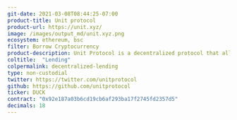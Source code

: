 ```yaml
---
git-date: 2021-03-08T08:44:25-07:00
product-title: Unit protocol
product-url: https://unit.xyz/
image: /images/output_md/unit.xyz.png
ecosystem: ethereum, bsc
filter: Borrow Cryptocurrency
product-description: Unit Protocol is a decentralized protocol that allows you to mint stablecoin $USDP using a variety of tokens as collateral
coltitle:  "Lending"
colpermalink: decentralized-lending
type: non-custodial
twitter: https://twitter.com/unitprotocol
github: https://github.com/unitprotocol
ticker: DUCK
contract: "0x92e187a03b6cd19cb6af293ba17f2745fd2357d5"
decimals: 18
---
```

